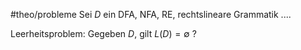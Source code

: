 #theo/probleme 
Sei $D$ ein DFA, NFA, RE, rechtslineare Grammatik ....

Leerheitsproblem: Gegeben $D$, gilt $L(D)=\emptyset$ ?
